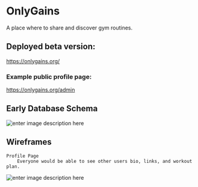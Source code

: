 # OnlyGains
A place where to share and discover gym routines.

## Deployed beta version:
https://onlygains.org/
### Example public profile page:
https://onlygains.org/admin


## Early Database Schema
![enter image description here](https://i.imgur.com/CETcLdy.png)



## Wireframes
	Profile Page
		Everyone would be able to see other users bio, links, and workout plan.

![enter image description here](https://i.imgur.com/yu3xq8l.png)
